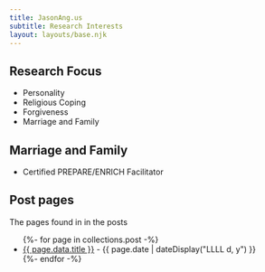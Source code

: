 ```yaml
---
title: JasonAng.us
subtitle: Research Interests
layout: layouts/base.njk
---
```



## Research Focus

- Personality
- Religious Coping
- Forgiveness
- Marriage and Family

## Marriage and Family
- Certified PREPARE/ENRICH Facilitator


## Post pages

The pages found in in the posts

<ul class="listing">
{%- for page in collections.post -%}
  <li>
    <a href="{{ page.url }}">{{ page.data.title }}</a> -
    <time datetime="{{ page.date }}">{{ page.date | dateDisplay("LLLL d, y") }}</time>
  </li>
{%- endfor -%}
</ul>

